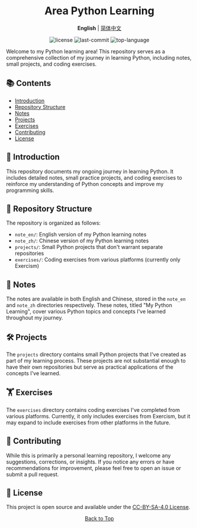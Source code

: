 <div align="center">
  <h1>Area Python Learning</h1>
  <p>
    <b>English</b> |
    <a href="README.zh-CN.md">简体中文</a>
  </p>

  <!-- Badges -->
  <p>
    <img src="https://img.shields.io/github/license/exusiaiwei/area-python-learning" alt="license">
    <img src="https://img.shields.io/github/last-commit/exusiaiwei/area-python-learning" alt="last-commit">
    <img src="https://img.shields.io/github/languages/top/exusiaiwei/area-python-learning" alt="top-language">
  </p>
</div>

Welcome to my Python learning area! This repository serves as a comprehensive collection of my journey in learning Python, including notes, small projects, and coding exercises.

## 📚 Contents

- [Introduction](#-introduction)
- [Repository Structure](#-repository-structure)
- [Notes](#-notes)
- [Projects](#️-projects)
- [Exercises](#️-exercises)
- [Contributing](#-contributing)
- [License](#-license)

## 🌟 Introduction

This repository documents my ongoing journey in learning Python. It includes detailed notes, small practice projects, and coding exercises to reinforce my understanding of Python concepts and improve my programming skills.

## 📁 Repository Structure

The repository is organized as follows:

- `note_en/`: English version of my Python learning notes
- `note_zh/`: Chinese version of my Python learning notes
- `projects/`: Small Python projects that don't warrant separate repositories
- `exercises/`: Coding exercises from various platforms (currently only Exercism)

## 📝 Notes

The notes are available in both English and Chinese, stored in the `note_en` and `note_zh` directories respectively. These notes, titled "My Python Learning", cover various Python topics and concepts I've learned throughout my journey.

## 🛠️ Projects

The `projects` directory contains small Python projects that I've created as part of my learning process. These projects are not substantial enough to have their own repositories but serve as practical applications of the concepts I've learned.

## 🏋️ Exercises

The `exercises` directory contains coding exercises I've completed from various platforms. Currently, it only includes exercises from Exercism, but it may expand to include exercises from other platforms in the future.

## 🤝 Contributing

While this is primarily a personal learning repository, I welcome any suggestions, corrections, or insights. If you notice any errors or have recommendations for improvement, please feel free to open an issue or submit a pull request.

## 📄 License

This project is open source and available under the [CC-BY-SA-4.0 License](LICENSE).

<div align="center">
  <p>
    <a href="#area-python-learning">Back to Top</a>
  </p>
</div>